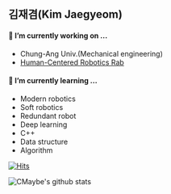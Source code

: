 ## 김재겸(Kim Jaegyeom)

#### 🔭 I’m currently working on ...
- Chung-Ang Univ.(Mechanical engineering)
- [Human-Centered Robotics Rab](https://hcr.cau.ac.kr/)

#### 🌱 I’m currently learning ...
- Modern robotics
- Soft robotics
- Redundant robot
- Deep learning
- C++
- Data structure
- Algorithm

[![Hits](https://hits.seeyoufarm.com/api/count/incr/badge.svg?url=https%3A%2F%2Fgithub.com%2FCMaybe%2Fhit-counter&count_bg=%2379C83D&title_bg=%23555555&icon=&icon_color=%23E7E7E7&title=hits&edge_flat=false)](https://hits.seeyoufarm.com)
	

![CMaybe's github stats](https://github-readme-stats.vercel.app/api?username=CMaybe&show_icons=true&hide_border=true) 
